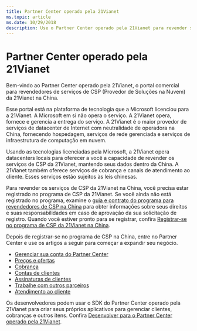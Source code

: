 ```yaml
---
title: Partner Center operado pela 21Vianet
ms.topic: article
ms.date: 10/29/2018
description: Use o Partner Center operado pela 21Vianet para revender serviços de CSP na China.
---
```

   
# <a name="partner-center-operated-by-21vianet"></a>Partner Center operado pela 21Vianet

Bem-vindo ao Partner Center operado pela 21Vianet, o portal comercial para revendedores de serviços de CSP (Provedor de Soluções na Nuvem) da 21Vianet na China. 

Esse portal está na plataforma de tecnologia que a Microsoft licenciou para a 21Vianet. A Microsoft em si não opera o serviço. A 21Vianet opera, fornece e gerencia a entrega do serviço. A 21Vianet é o maior provedor de serviços de datacenter de Internet com neutralidade de operadora na China, fornecendo hospedagem, serviços de rede gerenciada e serviços de infraestrutura de computação em nuvem. 

Usando as tecnologias licenciadas pela Microsoft, a 21Vianet opera datacenters locais para oferecer a você a capacidade de revender os serviços de CSP da 21Vianet, mantendo seus dados dentro da China. A 21Vianet também oferece serviços de cobrança e canais de atendimento ao cliente. Esses serviços estão sujeitos às leis chinesas.

Para revender os serviços de CSP da 21Vianet na China, você precisa estar registrado no programa de CSP da 21Vianet. Se você ainda não está registrado no programa, examine o [guia e contrato do programa para revendedores de CSP na China](csp-program-guide-and-agreements.md) para obter informações sobre seus direitos e suas responsabilidades em caso de aprovação da sua solicitação de registro. Quando você estiver pronto para se registrar, confira [Registrar-se no programa de CSP da 21Vianet na China](enrolling-in-the-csp-program.md).

Depois de registrar-se no programa de CSP na China, entre no Partner Center e use os artigos a seguir para começar a expandir seu negócio.  
   
-   [Gerenciar sua conta do Partner Center](partner-center-account-setup.md)
-   [Preços e ofertas](see-offers-and-pricing.md)
-   [Cobrança](billing.md)
-   [Contas de clientes](customer-accounts.md)
-   [Assinaturas de clientes](customer-subscriptions.md)
-   [Trabalhe com outros parceiros](work-with-other-partners.md)
-   [Atendimento ao cliente](customer-support.md)

Os desenvolvedores podem usar o SDK do Partner Center operado pela 21Vianet para criar seus próprios aplicativos para gerenciar clientes, cobranças e outros itens. Confira [Desenvolver para o Partner Center operado pela 21Vianet](develop-for-partner-center.md).